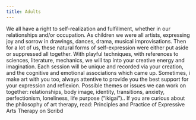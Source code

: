 ```yaml
---
title: Adults
---
```


We all have a right to self-realization and fulfillment, whether in our relationships and/or occupation.
As children we were all artists, expressing joy and sorrow in drawings, dances, drama, musical improvisations. Then for a lot of us, these natural forms of self-expression were either put aside or suppressed all together. With playful techniques, with references to sciences, literature, mechanics, we will tap into your creative energy and imagination. Each session will be unique and recorded via your creation, and the cognitive and emotional associations which came up. Sometimes, i make art with you too, always attentive to provide you the best support for your expression and reflexion.
Possible themes or issues we can work on together: relationships, body image, identity, transitions, anxiety, perfectionism, loneliness, life purpose (“ikigai”)..
If you are curious about the philosophy of art therapy, read: Principles and Practice of Expressive Arts Therapy on Scribd
